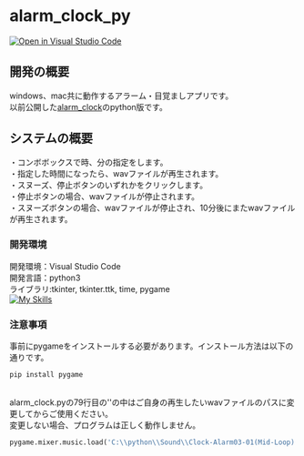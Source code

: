 # alarm_clock_py
[![Open in Visual Studio Code](https://img.shields.io/static/v1?logo=visualstudiocode&label=&message=Open%20in%20Visual%20Studio%20Code&labelColor=2c2c32&color=007acc&logoColor=007acc)](https://open.vscode.dev/hosoya17/alarm_clock_py)
## 開発の概要
windows、mac共に動作するアラーム・目覚ましアプリです。<br>
以前公開した[alarm_clock](https://github.com/hosoya17/alarm_clock)のpython版です。
## システムの概要
・コンボボックスで時、分の指定をします。<br>
・指定した時間になったら、wavファイルが再生されます。<br>
・スヌーズ、停止ボタンのいずれかをクリックします。<br>
・停止ボタンの場合、wavファイルが停止されます。<br>
・スヌーズボタンの場合、wavファイルが停止され、10分後にまたwavファイルが再生されます。
### 開発環境
開発環境：Visual Studio Code<br>
開発言語：python3<br>
ライブラリ:tkinter, tkinter.ttk, time, pygame<br>
[![My Skills](https://skillicons.dev/icons?i=vscode,py)](https://skillicons.dev)
### 注意事項
事前にpygameをインストールする必要があります。インストール方法は以下の通りです。<br>

```Shell
pip install pygame
```
<br>
alarm_clock.pyの79行目の''の中はご自身の再生したいwavファイルのパスに変更してからご使用ください。<br>
変更しない場合、プログラムは正しく動作しません。<br>

```Python
pygame.mixer.music.load('C:\\python\\Sound\\Clock-Alarm03-01(Mid-Loop).wav') #wavファイルのパスを指定してください。
```
